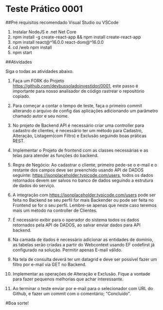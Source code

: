 # Teste Prático 0001

##Pré requisitos recomendado Visual Studio ou VSCode
1) Instalar NodeJS e .net Net Core
2) npm install -g create-react-app && npm install create-react-app
3) npm install react@^16.0.0 react-dom@^16.0.0
4) cd /web npm install
5) npm start


##Atividades

Siga o todas as atividades abaixo.

1) Faça um FORK do Projeto https://github.com/devbussoladoinvestidor/0001, este passo é importante para nosso analisador de código rastrear o repositório copiado.

2) Para começar a contar o tempo de teste, faça o primeiro commit alterando o arquivo de config das aplicações adicionando um parâmetro chamado autor e seu nome.

3) No projeto de Backend API é necessário criar uma controller para cadastro de clientes, é necessário ter um método para Cadastro, Alteração, Listagem(com Filtro) e Exclusão seguindo boas práticas REST. 

4) Implementar o Projeto de frontend com as classes necessárias e as telas para atender as funções do backend.

5) Regra de Negócio: Ao cadastrar o cliente, primeiro pede-se o e-mail e o restante dos campos deve ser preenchido usando API de DADOS seguinte: https://jsonplaceholder.typicode.com/users, todos os dados retornados devem ser salvos no banco de dados seguindo a estrutura de dados do serviço.

6) A integração com  https://jsonplaceholder.typicode.com/users pode ser feita no Backend se seu perfil for mais Backender ou pode ser feita no Frontend se for o seu perfil. Lembre-se apenas que neste caso teremos mais um método na controller de Clientes.

7) É necessário exibir para o operador do sistema todos os dados retornados pela API de DADOS, ao salvar enviar dados para API backend.

8) Na camada de dados é necessário adicionar as entidades de domínio, as tabelas serão criadas a partir do Webcontext usando EF codefirst já configurado na solução. Permitir apenas E-mail válido.

9) Na tela de consulta deverá ter um datagrid e deve ser possível fazer um filtro por e-mail via GET no Backend.

10) Implementar as operações de Alteração e Exclusão. Fique a vontade para fazer pequenos melhorias que achar interessante.

11) Ao terminar o teste enviar por e-mail para o selecionador com URL do Github, e fazer um commit com o comentário; "Concluído".

#Boa sorte!
